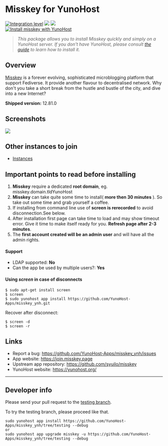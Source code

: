 # Misskey for YunoHost

[![Integration level](https://dash.yunohost.org/integration/misskey.svg)](https://dash.yunohost.org/appci/app/misskey) ![](https://ci-apps.yunohost.org/ci/badges/misskey.status.svg) ![](https://ci-apps.yunohost.org/ci/badges/misskey.maintain.svg)  
[![Install misskey with YunoHost](https://install-app.yunohost.org/install-with-yunohost.svg)](https://install-app.yunohost.org/?app=misskey)

> *This package allows you to install Misskey quickly and simply on a YunoHost server.
If you don't have YunoHost, please consult [the guide](https://yunohost.org/#/install) to learn how to install it.*

## Overview
[Misskey](https://join.misskey.page/en/) is a forever evolving, sophisticated microblogging platform that support Fediverse. It provide another flavour to decentralised network. Why don't you take a short break from the hustle and bustle of the city, and dive into a new Internet?

**Shipped version:** 12.81.0

## Screenshots

![](https://raw.githubusercontent.com/syuilo/misskey/develop/assets/ss/user.jpg)

## Other instances to join

* [Instances](https://join.misskey.page/en/wiki/instances/)

## Important points to read before installing

1. **Misskey**  require a dedicated **root domain**, eg. misskey.domain.tldYunoHost
2. **Misskey** can take quite some time to install( **more then 30 minutes** ). So take out some time and grab yourself a coffee.
3. If installing from command line use of **screen is rerecorded** to avoid disconnection.See below.
4. After installation first page can take time to load and may show timeout error. Give it time to make itself ready for you. **Refresh page after 2-3 minutes**.
5. The **first account created will be an admin user** and will have all the admin rights.

####  Support

 * LDAP supported: **No**
 * Can the app be used by multiple users?: **Yes**

#### Using *screen* in case of disconnects

```
$ sudo apt-get install screen
$ screen
$ sudo yunohost app install https://github.com/YunoHost-Apps/misskey_ynh.git
```

Recover after disconnect:

```
$ screen -d
$ screen -r
```

## Links

 * Report a bug: https://github.com/YunoHost-Apps/misskey_ynh/issues
 * App website: https://join.misskey.page
 * Upstream app repository: https://github.com/syuilo/misskey
 * YunoHost website: https://yunohost.org/

---

## Developer info

Please send your pull request to the [testing branch](https://github.com/YunoHost-Apps/misskey_ynh/tree/testing).

To try the testing branch, please proceed like that.
```
sudo yunohost app install https://github.com/YunoHost-Apps/misskey_ynh/tree/testing --debug
or
sudo yunohost app upgrade misskey -u https://github.com/YunoHost-Apps/misskey_ynh/tree/testing --debug
```
